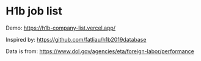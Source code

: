 # H1b job list

Demo: https://h1b-company-list.vercel.app/

Inspired by: https://github.com/fatliau/h1b2019database

Data is from: https://www.dol.gov/agencies/eta/foreign-labor/performance
